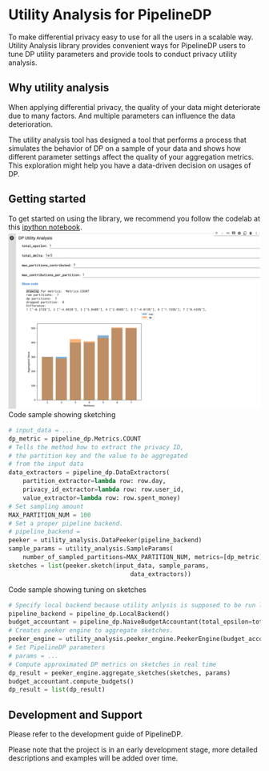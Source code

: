# Utility Analysis for PipelineDP

To make differential privacy easy to use for all the users in a scalable way. Utility Analysis library provides convenient ways for PipelineDP users to tune DP utility parameters and provide tools to conduct privacy utility analysis.

## Why utility analysis

When applying differential privacy, the quality of your data might deteriorate due to many factors. And multiple parameters can influence the data deterioration.

The utility analysis tool has designed a tool that performs a process that simulates the behavior of DP on a sample of your data and shows how different parameter settings affect the quality of your aggregation metrics. This exploration might help you have a data-driven decision on usages of DP.

## Getting started

To get started on using the library, we recommend you follow the codelab at
this [ipython notebook](examples/Utility_Analysis_for_PipelineDP.ipynb).
![screencast](./img/demo.gif)
Code sample showing sketching

```python
# input_data = ...
dp_metric = pipeline_dp.Metrics.COUNT
# Tells the method how to extract the privacy ID,
# the partition key and the value to be aggregated
# from the input data
data_extractors = pipeline_dp.DataExtractors(
    partition_extractor=lambda row: row.day,
    privacy_id_extractor=lambda row: row.user_id,
    value_extractor=lambda row: row.spent_money)
# Set sampling amount
MAX_PARTITION_NUM = 100
# Set a proper pipeline backend.
# pipeline_backend =
peeker = utility_analysis.DataPeeker(pipeline_backend)
sample_params = utility_analysis.SampleParams(
    number_of_sampled_partitions=MAX_PARTITION_NUM, metrics=[dp_metric])
sketches = list(peeker.sketch(input_data, sample_params,
                                  data_extractors))
```

Code sample showing tuning on sketches

```python
# Specify local backend because utility anlysis is supposed to be run locally in an interactive environment
pipeline_backend = pipeline_dp.LocalBackend()
budget_accountant = pipeline_dp.NaiveBudgetAccountant(total_epsilon=total_epsilon, total_delta=total_delta)
# Creates peeker engine to aggregate sketches.
peeker_engine = utility_analysis.peeker_engine.PeekerEngine(budget_accountant, pipeline_backend)
# Set PipelineDP parameters
# params = ...
# Compute approximated DP metrics on sketches in real time
dp_result = peeker_engine.aggregate_sketches(sketches, params)
budget_accountant.compute_budgets()
dp_result = list(dp_result)
```

## Development and Support

Please refer to the development guide of PipelineDP.

Please note that the project is in an early development stage, more detailed descriptions and examples will be added over time.
